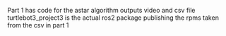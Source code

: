 Part 1 has code for the astar algorithm outputs video and csv file
turtlebot3_project3 is the actual ros2 package publishing the rpms taken from the csv in part 1
